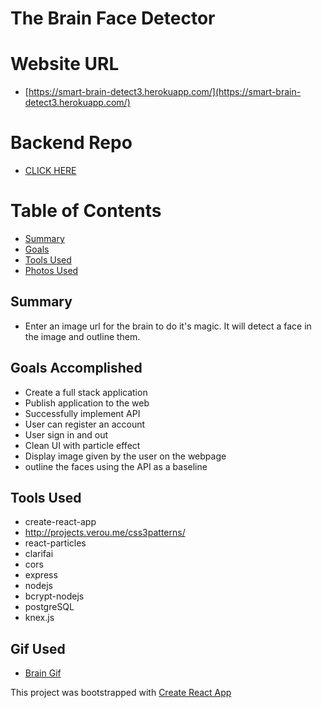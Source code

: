 # The Brain Face Detector

# Website URL

- [https://smart-brain-detect3.herokuapp.com/](https://smart-brain-detect3.herokuapp.com/)

# Backend Repo

- [CLICK HERE](#https://github.com/mrtrpak/brainBackEnd)

# Table of Contents

- [Summary](#Summary)
- [Goals](#Goals-Accomplished)
- [Tools Used](#Tools-Used)
- [Photos Used](#Gif-Used)

## Summary

- Enter an image url for the brain to do it's magic. It will detect a face in the image and outline them.

## Goals Accomplished

- Create a full stack application
- Publish application to the web
- Successfully implement API
- User can register an account
- User sign in and out
- Clean UI with particle effect
- Display image given by the user on the webpage
- outline the faces using the API as a baseline

## Tools Used

- create-react-app
- http://projects.verou.me/css3patterns/
- react-particles
- clarifai
- cors
- express
- nodejs
- bcrypt-nodejs
- postgreSQL
- knex.js

## Gif Used

- [Brain Gif](#https://media.giphy.com/media/l41m04gr7tRet7Uas/giphy.gif)


This project was bootstrapped with [Create React App](https://github.com/facebook/create-react-app)
